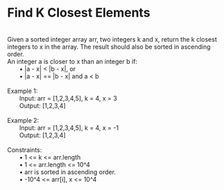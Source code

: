 <h1>Find K Closest Elements</h1>
<p><br>
Given a sorted integer array arr, two integers k and x, return the k closest integers to x in the array. The result should also be sorted in ascending order.<br>
An integer a is closer to x than an integer b if:<br>
&emsp;&emsp;•	|a - x| < |b - x|, or<br>
&emsp;&emsp;•	|a - x| == |b - x| and a < b<br>
<br> 
Example 1:<br>
&emsp;&emsp;Input: arr = [1,2,3,4,5], k = 4, x = 3<br>
&emsp;&emsp;Output: [1,2,3,4]<br>
<br>
Example 2:<br>
&emsp;&emsp;Input: arr = [1,2,3,4,5], k = 4, x = -1<br>
&emsp;&emsp;Output: [1,2,3,4]<br>
 <br>
Constraints:<br>
&emsp;&emsp;•	1 <= k <= arr.length<br>
&emsp;&emsp;•	1 <= arr.length <= 10^4<br>
&emsp;&emsp;•	arr is sorted in ascending order.<br>
&emsp;&emsp;•	-10^4 <= arr[i], x <= 10^4<br>
</p>
